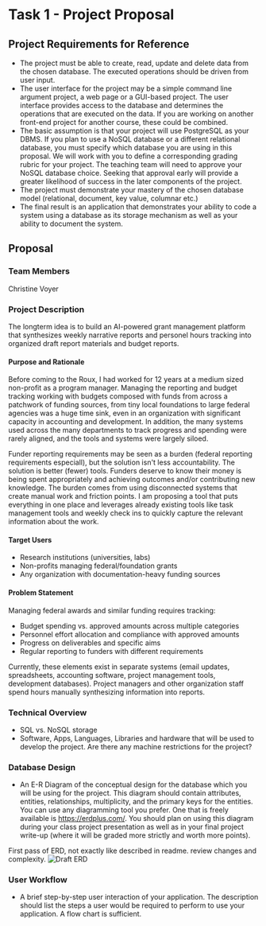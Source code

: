 # Task 1 - Project Proposal
## Project Requirements for Reference
- The project must be able to create, read, update and delete data from the chosen database. The executed operations should be driven from user input.
- The user interface for the project may be a simple command line argument project, a web page or a GUI-based project. The user interface provides access to the database and determines the operations that are executed on the data. If you are working on another front-end project for another course, these could be combined.
- The basic assumption is that your project will use PostgreSQL as your DBMS. If you plan to use a NoSQL database or a different relational database, you must specify which database you are using in this proposal. We will work with you to define a corresponding grading rubric for your project. The teaching team will need to approve your NoSQL database choice. Seeking that approval early will provide a greater likelihood of success
in the later components of the project.
- The project must demonstrate your mastery of the chosen database model (relational, document, key value, columnar etc.)
- The final result is an application that demonstrates your ability to code a system using a database as its storage mechanism as well as your ability to document the system.

## Proposal

### Team Members
Christine Voyer

### Project Description
The longterm idea is to build an AI-powered grant management platform that synthesizes weekly narrative reports and personel hours tracking into organized draft report materials and budget reports.

#### Purpose and Rationale
Before coming to the Roux, I had worked for 12 years at a medium sized non-profit as a program manager. Managing the reporting and budget tracking working with budgets composed with funds from across a patchwork of funding sources, from tiny local foundations to large federal agencies was a huge time sink, even in an organization with significant capacity in accounting and development. In addition, the many systems used across the many departments to track progress and spending were rarely aligned, and the tools and systems were largely siloed. 

Funder reporting requirements may be seen as a burden (federal reporting requirements especiall), but the solution isn't less accountability. The solution is better (fewer) tools. Funders deserve to know their money is being spent appropriately and achieving outcomes and/or contributing new knowledge. The burden comes from using disconnected systems that create manual work and friction points. I am proposing a tool that puts everything in one place and leverages already existing tools like task management tools and weekly check ins to quickly capture the relevant information about the work.

#### Target Users
- Research institutions (universities, labs)
- Non-profits managing federal/foundation grants
- Any organization with documentation-heavy funding sources

#### Problem Statement
Managing federal awards and similar funding requires tracking:
- Budget spending vs. approved amounts across multiple categories
- Personnel effort allocation and compliance with approved amounts
- Progress on deliverables and specific aims
- Regular reporting to funders with different requirements

Currently, these elements exist in separate systems (email updates, spreadsheets, accounting software, project management tools, development databases). Project managers and other organization staff spend hours manually synthesizing information into reports.

### Technical Overview
- SQL vs. NoSQL storage
- Software, Apps, Languages, Libraries and hardware that will be used to develop the project. Are there any machine restrictions for the project?

### Database Design
- An E-R Diagram of the conceptual design for the database which you will be using for the project. This diagram should contain attributes, entities, relationships, multiplicity, and the primary keys for the entities. You can use any diagramming tool you prefer. One that is freely available is https://erdplus.com/. You should plan on using this diagram during your class project presentation as well as in your final project write-up (where it will be graded more strictly and worth more points).

First pass of ERD, not exactly like described in readme. review changes and complexity.
![Draft ERD]('/accountable_erd_101625')

### User Workflow
- A brief step-by-step user interaction of your application. The description should list the steps a user would be required to perform to use your application. A flow chart is sufficient.
